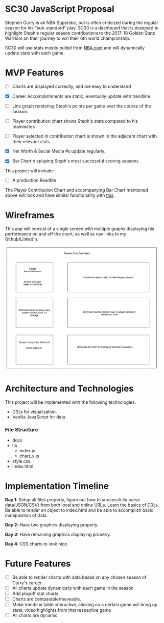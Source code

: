 # SC30 JavaScript Proposal

Stephen Curry is an NBA Superstar, but is often criticized during the regular season for his "sub-standard" play. SC30 is a dashboard that is designed to highlight Steph's regular season contributions to the 2017-18 Golden State Warriors on their journey to win their 6th world championship.

SC30 will use stats mostly pulled from [NBA.com](http://stats.nba.com) and will dynamically update stats with each game.

# MVP Features

- [ ] Charts are displayed correctly, and are easy to understand
- [x] Career Accomplishments are static, eventually update with trendline
- [ ] Line graph rendering Steph's points per game over the course of the season.
- [ ] Player contribution chart shows Steph's stats compared to his teammates
- [ ] Player selected in contribution chart is shown in the adjacent chart with their relevant stats
- [x] Net Worth & Social Media #s update regularly.
- [x] Bar Chart displaying Steph's most successful scoring seasons.


This project will include:

- [ ] A production ReadMe

The Player Contribution Chart and accompanying Bar Chart mentioned above will look and have similar functionality with [this](http://bl.ocks.org/diethardsteiner/3287802).  


# Wireframes

This app will consist of a single screen with multiple graphs displaying his performance on and off the court, as well as nav links to my Github/LinkedIn.

![SC30 Logo](/WireFrame1.png "Logo Title Text 1")


# Architecture and Technologies

This project will be implemented with the following technologies.

* D3.js for visualization.
* Vanilla JavaScript for data.

### File Structure

* docs
* lib
  * index.js
  * chart_x.js
* style.css
* index.html


# Implementation Timeline

<b>Day 1:</b> Setup all files properly, figure out how to successfully parse data(JSON/CSV) from both local and online URLs. Learn the basics of D3.js. Be able to render an object to index.html and be able to accomplish basic manipulation of data.

<b>Day 2:</b> Have two graphics displaying properly.

<b>Day 3:</b> Have remaining graphics displaying properly.

<b>Day 4:</b> CSS charts to look nice.

# Future Features

- [ ] Be able to render charts with data based on any chosen season of Curry's career.
- [ ] All charts update dynamically with each game in the season.
- [ ] Add playoff stat charts
- [ ] Charts are comparable/moveable.
- [ ] Make trendline table interactive, clicking on a certain game will bring up stats, video highlights from that respective game
- [ ] All charts are dynamic
